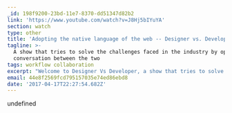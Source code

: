 ```yaml
---
_id: 198f9200-23bd-11e7-8370-dd51347d82b2
link: 'https://www.youtube.com/watch?v=J8Hj5bIYuYA'
section: watch
type: other
title: 'Adopting the native language of the web -- Designer vs. Developer #3'
tagline: >-
  A show that tries to solve the challenges faced in the industry by opening a
  conversation between the two
tags: workflow collaboration
excerpt: "Welcome to Designer Vs Developer, a show that tries to solve the challenges faced in the industry by opening a conversation between the two, providing take aways, solutions to workflows, tools & discussions on everyday struggles. \r\n\r\nThis week Mustafa speaks to Ade Oshineye, a Developer Advocate on the Google Developer Relations Team, about how the incorrect use of design language has influenced us to adopt the UX practices of the native app world and how the web should seek to create a native language of its own."
email: 44e8f2569fcd795157035e74ed86ebd8
date: '2017-04-17T22:27:54.682Z'
---
```

undefined
